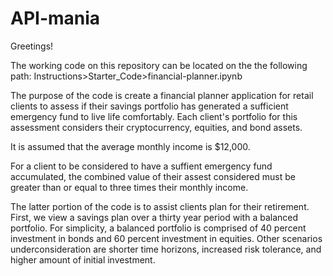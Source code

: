 # API-mania

Greetings!

The working code on this repository can be located on the the following path: Instructions>Starter_Code>financial-planner.ipynb

The purpose of the code is create a financial planner application for retail clients to assess if their savings portfolio has generated a sufficient emergency fund to live life comfortably. Each client's portfolio for this assessment considers their cryptocurrency, equities, and bond assets. 

It is assumed that the average monthly income is $12,000.

For a client to be considered to have a suffient emergency fund accumulated, the combined value of their assest considered must be greater than or equal to three times their monthly income.

The latter portion of the code is to assist clients plan for their retirement. First, we view a savings plan over a thirty year period with a balanced portfolio. For simplicity, a balanced portfolio is comprised of 40 percent investment in bonds and 60 percent investment in equities. Other scenarios underconsideration are shorter time horizons, increased risk tolerance, and higher amount of initial investment.